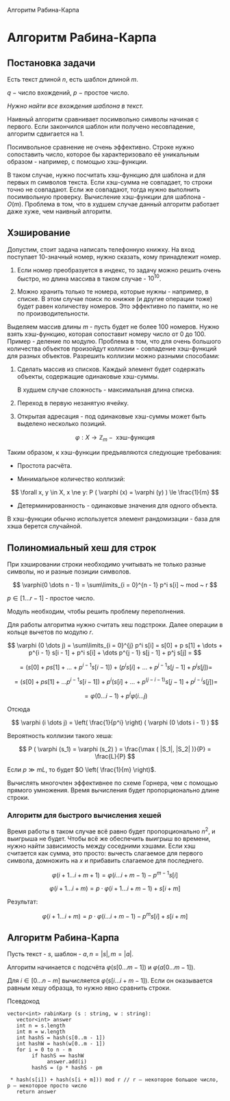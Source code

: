 Алгоритм Рабина-Карпа

# Алгоритм Рабина-Карпа

## Постановка задачи

Есть текст длиной $n$, есть шаблон длиной $m$.

$q$ − число вхождений, $p$ − простое число.

_Нужно найти все вхождения шаблона в текст._

Наивный алгоритм сравнивает посимвольно символы начиная с первого. Если закончился шаблон или получено несовпадение, алгоритм сдвигается на 1.

Посимвольное сравнение не очень эффективно. Строке нужно сопоставить число, которое бы характеризовало её уникальным образом - например, с помощью хэш-функции.

В таком случае, нужно посчитать хэш-функцию для шаблона и для первых m символов текста. Если хэш-сумма не совпадает, то строки точно не совпадают. Если же совпадают, тогда нужно выполнить посимвольную проверку. Вычисление хэш-функции для шаблона - $O(m)$. Проблема в том, что в худшем случае данный алгоритм работает даже хуже, чем наивный алгоритм.

## Хэширование

Допустим, стоит задача написать телефонную книжку. На вход поступает 10-значный номер, нужно сказать, кому принадлежит номер.

1. Если номер преобразуется в индекс, то задачу можно решить очень быстро, но длина массива в таком случае - $10^{10}$.

2. Можно хранить только те номера, которые нужны - например, в списке. В этом случае поиск по книжке (и другие операции тоже) будет равен количеству номеров. Это эффективно по памяти, но не по производительности.

Выделяем массив длины $m$ - пусть будет не более 100 номеров. Нужно взять хэш-функцию, которая сопоставит номеру число от 0 до 100. Пример - деление по модулю. Проблема в том, что для очень большого количества объектов произойдут коллизии - совпадение хэш-функций для разных объектов. Разрешить коллизии можно разными способами:

1. Сделать массив из списков. Каждый элемент будет содержать объекты, содержащие одинаковые хэш-суммы.

    В худшем случае сложность - максимальная длина списка.

2. Переход в первую незанятую ячейку.

3. Открытая адресация - под одинаковые хэш-суммы может быть выделено несколько позиций.

$$
\varphi: X \to \mathbb{Z}_m - \text{ хэш-функция}
$$

Таким образом, к хэш-функции предъявляются следующие требования:

- Простота расчёта.

- Минимальное количество коллизий:

$$
\forall x, y \in X, x \ne y: P ( \varphi (x) = \varphi (y) ) \le \frac{1}{m}
$$

- Детерминированность - одинаковые значения для одного объекта.

В хэш-функции обычно используется элемент рандомизации - база для хэша берется случайной.

## Полиномиальный хеш для строк

При хэшировании строки необходимо учитывать не только разные символы, но и разные позиции символов.

$$
\varphi(0 \dots n - 1) = \sum\limits_{i = 0}^{n - 1} p^i s[i] ~ mod ~ r
$$

$p \in [1 \dots r - 1]$ - простое число.

Модуль необходим, чтобы решить проблему переполнения.

Для работы алгоритма нужно считать хеш подстроки. Далее операции в кольце вычетов по модулю $r$.

$$
\varphi (0 \dots j) = \sum\limits_{i = 0}^{j} p^i s[i] = s[0] + p s[1] + \dots + p^{i - 1} s[i - 1] + p^i s[i] + \dots p^{j - 1} s[j - 1] + p^j s[j] =
$$

$$
= ( s[0] + p s[1] + \dots + p^{i - 1} s[i - 1] ) + (p^i s[i] + \dots + p^{j - 1} s[j - 1] + p^j s[j]) =
$$

$$
= ( s[0] + ps[1] + \dots p^{i - 1} s[i - 1] ) + p^i ( s[i] + \dots + p^{(j - i - 1)} s[j - 1] + p^{j - i} s[j] ) =
$$

$$
= \varphi (0 \dots i - 1) + p^i \varphi (i \dots j)
$$

Отсюда

$$
\varphi (i \dots j) = \left( \frac{1}{p^i} \right) ( \varphi (0 \dots i - 1) )
$$

Вероятность коллизии такого хеша:

$$
P ( \varphi (s_1) = \varphi (s_2) ) = \frac{\max ( |S_1|, |S_2| )}{P} = \frac{L}{P}
$$

Если $p \gg mL$, то будет $O \left( \frac{1}{m} \right)$.

Вычислять многочлен эффективнее по схеме Горнера, чем с помощью прямого умножения. Время вычисления будет пропорционально длине строки.

### Алгоритм для быстрого вычисления хешей

Время работы в таком случае всё равно будет пропорционально $n^2$, и выигрыша не будет. Чтобы всё же обеспечить выигрыш во времени, нужно найти зависимость между соседними хэшами. Если хэш считается как сумма, это просто: вычесть слагаемое для первого символа, домножить на $x$ и прибавить слагаемое для последнего.

$$
\varphi (i + 1 \dots i + m + 1) = \varphi (i \dots i + m - 1) - p^{m-1} s[i]
$$

$$
\varphi ( i + 1 \dots i + m ) = p \cdot \varphi ( i + 1 \dots i + m - 1 ) + s[i + m]
$$

Результат:

$$
\varphi ( i + 1 \dots i + m ) = p \cdot \varphi (i \dots i + m - 1) - p^m s[i] + s[i + m]
$$

## Алгоритм Рабина-Карпа

Пусть текст - $s$, шаблон - $a, n = |s|, m = |a|$.

Алгоритм начинается с подсчёта $\varphi (s[0 \dots m - 1])$ и $\varphi ( a [0 \dots m - 1] )$.

Для $i \in [0 \dots n - m]$ вычисляется $\varphi ( s[i \dots i + m - 1] )$. Если он оказывается равным хешу образца, то нужно явно сравнить строки.

Псевдокод
```
vector<int> rabinKarp (s : string, w : string):
   vector<int> answer
   int n = s.length
   int m = w.length
   int hashS = hash(s[0..m - 1])
   int hashW = hash(w[0..m - 1])
   for i = 0 to n - m
        if hashS == hashW
             answer.add(i)
        hashS = (p * hashS - pm

 * hash(s[i]) + hash(s[i + m])) mod r // r — некоторое большое число, p — некоторое просто число
   return answer

```